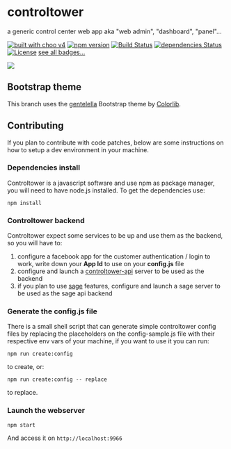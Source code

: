 # controltower
a generic control center web app aka "web admin", "dashboard", "panel"…

[![built with choo v4](https://img.shields.io/badge/built%20with%20choo-v4-ffc3e4.svg?style=flat-square)](https://github.com/yoshuawuyts/choo/tree/4)
[![npm version](https://badge.fury.io/js/controltower.svg)](https://badge.fury.io/js/controltower)
[![Build Status](https://travis-ci.org/fczuardi/controltower.svg?branch=master)](https://travis-ci.org/fczuardi/controltower)
[![dependencies Status](https://david-dm.org/fczuardi/controltower/status.svg)](https://david-dm.org/fczuardi/controltower)
[![License](https://img.shields.io/badge/license-MIT-lightgrey.svg)][license]
[see all badges…][badges]

<a href="https://openclipart.org/detail/216736/airport-control-tower"><img src="https://openclipart.org/download/216736/airport-control-tower.svg" /></a>

[badges]: https://github.com/fczuardi/controltower/blob/master/badges.md
[license]: https://github.com/fczuardi/controltower/blob/master/LICENSE

## Bootstrap theme

This branch uses the [gentelella][gentelella] Bootstrap theme by [Colorlib][colorlib].

## Contributing

If you plan to contribute with code patches, below are some instructions on
how to setup a dev environment in your machine.

### Dependencies install
Controltower is a javascript software and use npm as package manager, you
will need to have node.js installed. To get the dependencies use:

```
npm install
```

### Controltower backend

Controltower expect some services to be up and use them as the backend, so you
will have to:

1. configure a facebook app for the customer authentication / login to work,
write down your **App Id** to use on your **config.js** file
2. configure and launch a [controltower-api][controltower-api] server to be
used as the backend
3. if you plan to use [sage][sage] features, configure and launch a sage server
to be used as the sage api backend

### Generate the config.js file

There is a small shell script that can generate simple controltower config files
by replacing the placeholders on the config-sample.js file with their respective
env vars of your machine, if you want to use it you can run:

```
npm run create:config
```
to create, or:
```
npm run create:config -- replace
```
to replace.

### Launch the webserver

```
npm start
```

And access it on ```http://localhost:9966```


[gentelella]: https://github.com/puikinsh/gentelella
[colorlib]: https://colorlib.com/
[controltower-api]: https://github.com/calamar-io/controltower-api
[sage]: https://github.com/calamar-io/wiki/wiki/Sage
